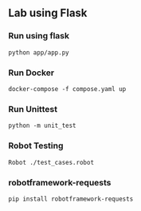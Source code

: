 ## Lab using Flask

### Run using flask
`python app/app.py`

### Run Docker
`docker-compose -f compose.yaml up`

### Run Unittest
`python -m unit_test`

### Robot Testing
`Robot ./test_cases.robot`

### robotframework-requests
`pip install robotframework-requests`

